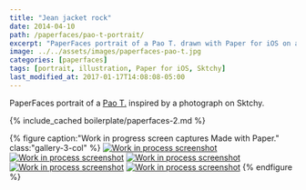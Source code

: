 ```yaml
---
title: "Jean jacket rock"
date: 2014-04-10
path: /paperfaces/pao-t-portrait/
excerpt: "PaperFaces portrait of a Pao T. drawn with Paper for iOS on an iPad."
image: ../../assets/images/paperfaces-pao-t.jpg
categories: [paperfaces]
tags: [portrait, illustration, Paper for iOS, Sktchy]
last_modified_at: 2017-01-17T14:08:08-05:00
---
```


PaperFaces portrait of a [Pao T.](https://sktchy.com/LWk59H) inspired by a photograph on Sktchy.

{% include_cached boilerplate/paperfaces-2.md %}

{% figure caption:"Work in progress screen captures Made with Paper." class:"gallery-3-col" %}
[![Work in process screenshot](../../assets/images/paperfaces-pao-t-process-1-600.jpg)](../../assets/images/paperfaces-pao-t-process-1-lg.jpg)
[![Work in process screenshot](../../assets/images/paperfaces-pao-t-process-2-600.jpg)](../../assets/images/paperfaces-pao-t-process-2-lg.jpg)
[![Work in process screenshot](../../assets/images/paperfaces-pao-t-process-3-600.jpg)](../../assets/images/paperfaces-pao-t-process-3-lg.jpg)
[![Work in process screenshot](../../assets/images/paperfaces-pao-t-process-4-600.jpg)](../../assets/images/paperfaces-pao-t-process-4-lg.jpg)
[![Work in process screenshot](../../assets/images/paperfaces-pao-t-process-5-600.jpg)](../../assets/images/paperfaces-pao-t-process-5-lg.jpg)
{% endfigure %}
